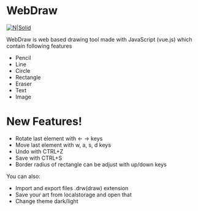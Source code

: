# WebDraw

[![N|Solid](https://vuejs.org/images/logo.png)](https://nodesource.com/products/nsolid)



WebDraw is web based drawing tool made with JavaScript (vue.js) which contain following features

  - Pencil
  - Line
  - Circle
  - Rectangle
  - Eraser
  - Text
  - Image

# New Features!

  - Rotate last element with ← → keys
  - Move last element with w, a, s, d keys
  - Undo with CTRL+Z
  - Save with CTRL+S
  - Border radius of rectangle can be adjust with up/down keys


You can also:
  - Import and export files .drw(draw) extension
  - Save your art from localstorage and open that
  - Change theme dark/light